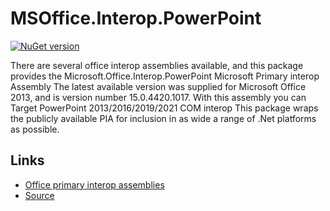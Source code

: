 ﻿# MSOffice.Interop.PowerPoint

[![NuGet version](https://img.shields.io/nuget/v/MSOffice.Interop.PowerPoint)](https://www.nuget.org/packages/MSOffice.Interop.PowerPoint/)

There are several office interop assemblies available, and this package provides the Microsoft.Office.Interop.PowerPoint Microsoft Primary interop Assembly
The latest available version was supplied for Microsoft Office 2013, and is version number 15.0.4420.1017. With this assembly you can Target PowerPoint 2013/2016/2019/2021 COM interop
This package wraps the publicly available PIA for inclusion in as wide a range of .Net platforms as possible.

## Links

- [Office primary interop assemblies](https://learn.microsoft.com/en-us/visualstudio/vsto/office-primary-interop-assemblies?view=vs-2022)
- [Source](https://github.com/MarkJacksonSoft/MSOffice.Interop.PowerPoint)